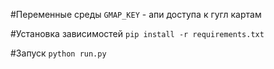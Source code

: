 #Переменные среды
`GMAP_KEY` - апи доступа к гугл картам

#Установка зависимостей
`pip install -r requirements.txt`

#Запуск
`python run.py`
